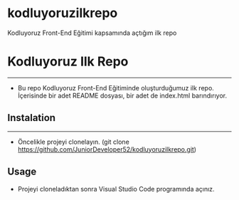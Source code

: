 # kodluyoruzilkrepo
Kodluyoruz Front-End Eğitimi kapsamında açtığım ilk repo
# Kodluyoruz Ilk Repo
----------------------
* Bu repo Kodluyoruz Front-End Eğitiminde oluşturduğumuz ilk repo. İçerisinde bir adet README dosyası, bir adet de index.html barındırıyor.

## Instalation
----------------------
* Öncelikle projeyi clonelayın. (git clone https://github.com/JuniorDeveloper52/kodluyoruzilkrepo.git)

## Usage
* Projeyi cloneladıktan sonra Visual Studio Code programında açınız.
